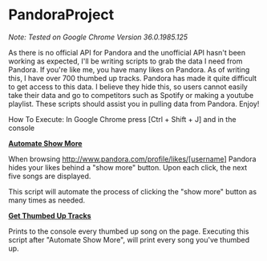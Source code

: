 PandoraProject
==============
<i>Note: Tested on Google Chrome Version 36.0.1985.125 </i>

As there is no official API for Pandora and the unofficial API hasn't been working as expected, I'll be writing scripts to grab the data I need from Pandora.
If you're like me, you have many likes on Pandora. As of writing this, I have over 700 thumbed up tracks. Pandora has made it quite difficult to get access to this data. I believe they hide this, so users cannot easily take their data and go to competitors such as Spotify or making a youtube playlist. These scripts should assist you in pulling data from Pandora. Enjoy!

How To Execute: In Google Chrome press [Ctrl + Shift + J] and in the console



<b>[Automate Show More](https://github.com/GregHilston/PandoraProject/blob/master/automate_show_more.js)</b>

When browsing http://www.pandora.com/profile/likes/[username] Pandora hides your likes behind a "show more" button. Upon each click, the next five songs are displayed.

This script will automate the process of clicking the "show more" button as many times as needed.




<b>[Get Thumbed Up Tracks](https://github.com/GregHilston/PandoraProject/blob/master/print_thumbed_up_songs.js)</b>

Prints to the console every thumbed up song on the page. Executing this script after "Automate Show More", will print every song you've thumbed up.
